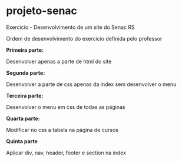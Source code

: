 # projeto-senac
 Exercício - Desenvolvimento de um site do Senac RS

Ordem de desenvolvimento do exercício definida pelo professor

 **Primeira parte:**

 Desenvolver apenas a parte de html do site

 **Segunda parte:**

Desenvolver a parte de css apenas da index sem desenvolver o menu

**Terceira parte:**

Desenvolver o menu em css de todas as páginas

**Quarta parte:**

Modificar no css a tabela na página de cursos

**Quinta parte**

Aplicar div, nav, header, footer e section na index